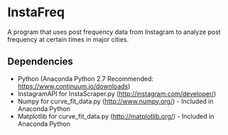 # InstaFreq
A program that uses post frequency data from Instagram to analyze post frequency at certain times in major cities.

## Dependencies
 - Python (Anaconda Python 2.7 Recommended: https://www.continuum.io/downloads)
 - InstagramAPI for InstaScraper.py (http://instagram.com/developer/)
 - Numpy for curve_fit_data.py (http://www.numpy.org/) - Included in Anaconda Python
 - Matplotlib for curve_fit_data.py (http://matplotlib.org/) - Included in Anaconda Python
